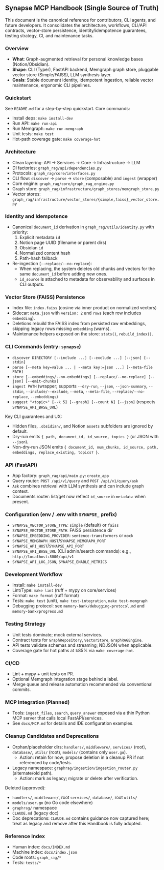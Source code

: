 ## Synapse MCP Handbook (Single Source of Truth)

This document is the canonical reference for contributors, CLI agents, and future developers. It consolidates the architecture, workflows, CLI/API contracts, vector-store persistence, identity/idempotence guarantees, testing strategy, CI, and maintenance tasks.

### Overview
- **What**: Graph-augmented retrieval for personal knowledge bases (Notion/Obsidian). 
- **Shape**: CLI (Typer), FastAPI backend, Memgraph graph store, pluggable vector store (Simple/FAISS), LLM synthesis layer.
- **Goals**: Stable document identity, idempotent ingestion, reliable vector maintenance, ergonomic CLI pipelines.

### Quickstart
See `README.md` for a step-by-step quickstart. Core commands:
- Install deps: `make install-dev`
- Run API: `make run-api`
- Run Memgraph: `make run-memgraph`
- Unit tests: `make test`
- Hot-path coverage gate: `make coverage-hot`

### Architecture
- Clean layering: API → Services → Core → Infrastructure → LLM
- DI factories: `graph_rag/api/dependencies.py`
- Protocols: `graph_rag/core/interfaces.py`
- CLI flow: `discover` → `parse` → `store` (composable) and `ingest` (wrapper)
- Core engine: `graph_rag/core/graph_rag_engine.py`
- Graph store: `graph_rag/infrastructure/graph_stores/memgraph_store.py`
- Vector stores: `graph_rag/infrastructure/vector_stores/{simple,faiss}_vector_store.py`

### Identity and Idempotence
- Canonical `document_id` derivation in `graph_rag/utils/identity.py` with priority:
  1) Explicit metadata `id`
  2) Notion page UUID (filename or parent dirs)
  3) Obsidian `id`
  4) Normalized content hash
  5) Path-hash fallback
- Re-ingestion (`--replace/--no-replace`):
  - When replacing, the system deletes old chunks and vectors for the same `document_id` before adding new ones.
  - `id_source` is attached to metadata for observability and surfaces in CLI outputs.

### Vector Store (FAISS) Persistence
- Index file: `index.faiss` (cosine via inner product on normalized vectors)
- Sidecar: `meta.json` with `version: 2` and `rows` (each row includes `embedding`).
- Deletions rebuild the FAISS index from persisted raw embeddings, skipping legacy rows missing `embedding` (warns).
- Maintenance helpers exposed on the store: `stats()`, `rebuild_index()`.

### CLI Commands (entry: `synapse`)
- `discover DIRECTORY [--include ...] [--exclude ...] [--json] [--stdin]`
- `parse [--meta key=value ... | --meta key:=json ...] [--meta-file PATH]`
- `store [--embeddings/--no-embeddings] [--replace/--no-replace] [--json] [--emit-chunks]`
- `ingest PATH` (wrapper; supports `--dry-run`, `--json`, `--json-summary`, `--stdin`, `--include/--exclude`, `--meta`, `--meta-file`, `--replace/--no-replace`, `--embeddings`)
- `suggest "<topic>" [--k 5] [--graph] [--count N] [--json]` (respects `SYNAPSE_API_BASE_URL`)

Key CLI guarantees and UX:
- Hidden files, `.obsidian/`, and Notion `assets` subfolders are ignored by default.
- Dry-run emits `{ path, document_id, id_source, topics }` (or JSON with `--json`).
- Non-dry-run JSON emits `{ document_id, num_chunks, id_source, path, embeddings, replace_existing, topics? }`.

### API (FastAPI)
- App factory: `graph_rag/api/main.py:create_app`
- Query router: `POST /api/v1/query` and `POST /api/v1/query/ask`
- `Ask` combines retrieval with LLM synthesis and can include graph context.
- Documents router: list/get now reflect `id_source` in `metadata` when present.

### Configuration (env / .env with `SYNAPSE_` prefix)
- `SYNAPSE_VECTOR_STORE_TYPE`: `simple` (default) or `faiss`
- `SYNAPSE_VECTOR_STORE_PATH`: FAISS persistence dir
- `SYNAPSE_EMBEDDING_PROVIDER`: `sentence-transformers` or `mock`
- `SYNAPSE_MEMGRAPH_HOST`/`SYNAPSE_MEMGRAPH_PORT`
- `SYNAPSE_API_HOST`/`SYNAPSE_API_PORT`
- `SYNAPSE_API_BASE_URL` (CLI admin/search commands): e.g., `http://localhost:8000/api/v1`
- `SYNAPSE_API_LOG_JSON`, `SYNAPSE_ENABLE_METRICS`

### Development Workflow
- Install: `make install-dev`
- Lint/Type: `make lint` (ruff + mypy on core/services)
- Format: `make format` (ruff format)
- Tests: `make test` (unit), `make test-integration`, `make test-memgraph`
- Debugging protocol: see `memory-bank/debugging-protocol.md` and `memory-bank/progress.md`

### Testing Strategy
- Unit tests dominate; mock external services.
- Contract tests for `GraphRepository`, `VectorStore`, `GraphRAGEngine`.
- API tests validate schemas and streaming; NDJSON when applicable.
- Coverage gate for hot paths at ≥85% via `make coverage-hot`.

### CI/CD
- Lint + mypy + unit tests on PR.
- Optional Memgraph integration stage behind a label.
- Merge queue and release automation recommended via conventional commits.

### MCP Integration (Planned)
- Tools: `ingest_files`, `search`, `query_answer` exposed via a thin Python MCP server that calls local FastAPI/services.
- See `docs/MCP.md` for details and IDE configuration examples.

### Cleanup Candidates and Deprecations
- Orphan/placeholder dirs: `handlers/`, `middleware/`, `services/` (root), `database/`, `utils/` (root), `models/` (contains only `user.go`).
  - Action: retain for now; propose deletion in a cleanup PR if not referenced by code/tests.
- Legacy namespace: `graphrag/ingestion/ingestion_router.py` (alternate/old path).
  - Action: mark as legacy; migrate or delete after verification.

Deleted (approved):
- `handlers/`, `middleware/`, root `services/`, `database/`, root `utils/`
- `models/user.go` (no Go code elsewhere)
- `graphrag/` namespace
- `CLAUDE.md` (legacy doc)
- Doc deprecations: `CLAUDE.md` contains guidance now captured here; treat as legacy and remove after this Handbook is fully adopted.

### Reference Index
- Human index: `docs/INDEX.md`
- Machine index: `docs/index.json`
- Code roots: `graph_rag/*`
- Tests: `tests/*`

